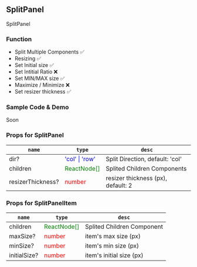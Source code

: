 ## SplitPanel
SplitPanel

### Function
* Split Multiple Components ✅
* Resizing ✅
* Set Initial size ✅
* Set Intitial Ratio ❌
* Set MIN/MAX size ✅
* Maximize / Minimize ❌
* Set resizer thickness ✅

### Sample Code & Demo
Soon

### Props for SplitPanel
| `name` | `type` | `desc` |
| --- | --- | --- |
|dir?|<div style='color: blue'>'col' \| 'row'</div>| Split Direction, default: 'col'
|children|<div style='color: green'>ReactNode[]</div>|Splited Children Components
|resizerThickness?|<div style='color: red'>number</div>|resizer thickness (px), default: 2

### Props for SplitPanelItem
| `name` | `type` | `desc` |
| --- | --- | --- |
|children|<div style='color: green'>ReactNode[]</div>|Splited Children Component
|maxSize?|<div style='color: red'>number</div>|item's max size (px)
|minSize?|<div style='color: red'>number</div>|item's min size (px)
|initialSize?|<div style='color: red'>number</div>|item's initial size (px) 